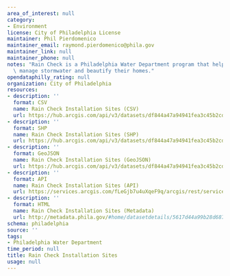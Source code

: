 ```yaml
---
area_of_interest: null
category:
- Environment
license: City of Philadelphia License
maintainer: Phil Pierdomenico
maintainer_email: raymond.pierdomenico@phila.gov
maintainer_link: null
maintainer_phone: null
notes: "Rain Check is a Philadelphia Water Department program that helps residents\
  \ manage stormwater and beautify their homes."
opendataphilly_rating: null
organization: City of Philadelphia
resources:
- description: ''
  format: CSV
  name: Rain Check Installation Sites (CSV)
  url: https://hub.arcgis.com/api/v3/datasets/df844a47a94941fea3c45b2cd60af5f9_0/downloads/data?format=csv&spatialRefId=3857&where=1%3D1
- description: ''
  format: SHP
  name: Rain Check Installation Sites (SHP)
  url: https://hub.arcgis.com/api/v3/datasets/df844a47a94941fea3c45b2cd60af5f9_0/downloads/data?format=shp&spatialRefId=3857&where=1%3D1
- description: ''
  format: GeoJSON
  name: Rain Check Installation Sites (GeoJSON)
  url: https://hub.arcgis.com/api/v3/datasets/df844a47a94941fea3c45b2cd60af5f9_0/downloads/data?format=geojson&spatialRefId=4326&where=1%3D1
- description: ''
  format: API
  name: Rain Check Installation Sites (API)
  url: https://services.arcgis.com/fLeGjb7u4uXqeF9q/arcgis/rest/services/RainCheck_Installed/FeatureServer/0/query?outFields=*&where=1%3D1
- description: ''
  format: HTML
  name: Rain Check Installation Sites (Metadata)
  url: http://metadata.phila.gov/#home/datasetdetails/5617d44a99b28d6875595bee/representationdetails/561805edf061d8707502e48a/
schema: philadelphia
source: ''
tags:
- Philadelphia Water Department
time_period: null
title: Rain Check Installation Sites
usage: null
---
```

